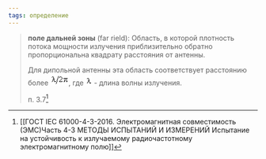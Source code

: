 ```yaml
---
tags: определение
---
```

>**поле дальней зоны** (far rield): Область, в которой плотность потока мощности излучения приблизительно обратно пропорциональна квадрату расстояния от антенны.  
 >
>Для дипольной антенны эта область соответствует расстоянию более ![](data:image;base64,R0lGODdhJQAXAIABAAAAAP///ywAAAAAJQAXAAACT4yPqcvtD6OctD5gFcCNb055jGiAlYmQZYYebQB+8gu3NKlqsM6n67hL2BY5YdDVMx6VqOaoiFzlTFSk07X5lWbYroSW6YRD42/5jE6rKQUAOw==), где ![](data:image;base64,R0lGODdhDQATAIABAAAAAP///ywAAAAADQATAAACHIyPqcvtAYCT8NVHZ15yqz5dnOEhGWiakcW2bgEAOw==) - длина волны излучения.
>
>п. 3.7[^1]

[^1]:[[ГОСТ IEC 61000-4-3-2016. Электромагнитная совместимость (ЭМС)Часть 4-3 МЕТОДЫ ИСПЫТАНИЙ И ИЗМЕРЕНИЙ Испытание на устойчивость к излучаемому радиочастотному электромагнитному полю]]